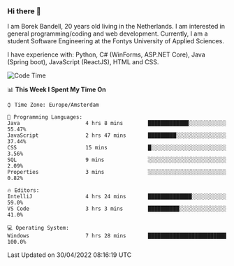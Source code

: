 ### Hi there 👋

I am Borek Bandell, 20 years old living in the Netherlands. I am interested in general programming/coding and web development. Currently, I am a student Software Engineering at the Fontys University of Applied Sciences.

I have experience with: Python, C# (WinForms, ASP.NET Core), Java (Spring boot), JavaScript (ReactJS), HTML and CSS.

<!--START_SECTION:waka-->
![Code Time](http://img.shields.io/badge/Code%20Time-107%20hrs%2027%20mins-blue)

📊 **This Week I Spent My Time On** 

```text
⌚︎ Time Zone: Europe/Amsterdam

💬 Programming Languages: 
Java                     4 hrs 8 mins        █████████████░░░░░░░░░░░░   55.47% 
JavaScript               2 hrs 47 mins       █████████░░░░░░░░░░░░░░░░   37.44% 
CSS                      15 mins             █░░░░░░░░░░░░░░░░░░░░░░░░   3.56% 
SQL                      9 mins              ░░░░░░░░░░░░░░░░░░░░░░░░░   2.09% 
Properties               3 mins              ░░░░░░░░░░░░░░░░░░░░░░░░░   0.82%

🔥 Editors: 
IntelliJ                 4 hrs 24 mins       ██████████████░░░░░░░░░░░   59.0% 
VS Code                  3 hrs 3 mins        ██████████░░░░░░░░░░░░░░░   41.0%

💻 Operating System: 
Windows                  7 hrs 28 mins       █████████████████████████   100.0%

```


 Last Updated on 30/04/2022 08:16:19 UTC
<!--END_SECTION:waka-->

<!--**tcBorek2002/tcBorek2002** is a ✨ _special_ ✨ repository because its `README.md` (this file) appears on your GitHub profile.

Here are some ideas to get you started:

- 🔭 I’m currently working on ...
- 🌱 I’m currently learning ...
- 👯 I’m looking to collaborate on ...
- 🤔 I’m looking for help with ...
- 💬 Ask me about ...
- 📫 How to reach me: ...
- 😄 Pronouns: ...
- ⚡ Fun fact: ...
-->

